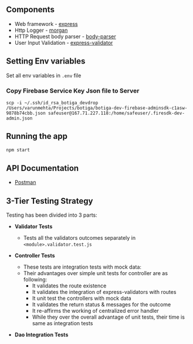 ## Components

-   Web framework - [express](http://expressjs.com/)
-   Http Logger - [morgan](https://www.npmjs.com/package/morgan)
-   HTTP Request body parser - [body-parser](https://www.npmjs.com/package/body-parser)
-   User Input Validation - [express-validator](https://express-validator.github.io/docs/)

## Setting Env variables

Set all env variables in `.env` file

### Copy Firebase Service Key Json file to Server

```
scp -i ~/.ssh/id_rsa_botiga_devdrop /Users/varunmehta/Projects/botiga/botiga-dev-firebase-adminsdk-c1asw-9878b74cbb.json safeuser@167.71.227.118:/home/safeuser/.firesdk-dev-admin.json
```

## Running the app

```bash
npm start
```

## API Documentation

-   [Postman](https://documenter.getpostman.com/view/?version=latest)

## 3-Tier Testing Strategy

Testing has been divided into 3 parts:

-   **Validator Tests**

    -   Tests all the validators outcomes separately in `<module>.validator.test.js`

-   **Controller Tests**

    -   These tests are integration tests with mock data:
    -   Their advantages over simple unit tests for controller are as following:
        -   It validates the route existence
        -   It validates the integration of express-validators with routes
        -   It unit test the controllers with mock data
        -   It validates the return status & messages for the outcome
        -   It re-affirms the working of centralized error handler
        -   While they over the overall advantage of unit tests, their time is same as integration tests

-   **Dao Integration Tests**
